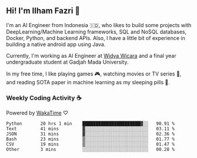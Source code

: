 ## Hi! I'm Ilham Fazri 👋

I'm an AI Engineer from Indonesia 🇮🇩, who likes to build some projects with DeepLearning/Machine Learning frameworks, SQL and NoSQL databases, Docker, Python, and backend APIs. Also, I have a little bit of experience in building a native android app using Java.

Currently, I'm working as AI Engineer at [Widya Wicara](https://widyawicara.com) and a final year undergraduate student at Gadjah Mada University. 

In my free time, I like playing games 🎮, watching movies or TV series 🍿, and reading SOTA paper in machine learning as my sleeping pills 💊. 

### Weekly Coding Activity ☕
Powered by [WakaTime](https://wakatime.com/) ♡
<!--START_SECTION:waka-->

```text
Python       20 hrs 1 min    ██████████████████████▓░░   90.91 %
Text         41 mins         ▓░░░░░░░░░░░░░░░░░░░░░░░░   03.11 %
JSON         31 mins         ▓░░░░░░░░░░░░░░░░░░░░░░░░   02.36 %
Bash         23 mins         ▒░░░░░░░░░░░░░░░░░░░░░░░░   01.77 %
CSV          19 mins         ▒░░░░░░░░░░░░░░░░░░░░░░░░   01.47 %
Other        3 mins          ░░░░░░░░░░░░░░░░░░░░░░░░░   00.28 %
```

<!--END_SECTION:waka-->
